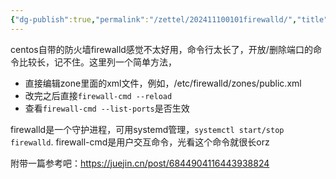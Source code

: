 ```yaml
---
{"dg-publish":true,"permalink":"/zettel/202411100101firewalld/","title":202411100101,"tags":["firewalld","防火墙","centos"],"created":"2024-11-10T01:01:40+08:00"}
---
```



centos自带的防火墙firewalld感觉不太好用，命令行太长了，开放/删除端口的命令比较长，记不住。这里列一个简单方法，

- 直接编辑zone里面的xml文件，例如，/etc/firewalld/zones/public.xml
- 改完之后直接`firewall-cmd --reload`
- 查看`firewall-cmd --list-ports`是否生效

firewalld是一个守护进程，可用systemd管理，`systemctl start/stop firewalld`.
firewall-cmd是用户交互命令，光看这个命令就很长orz

附带一篇参考吧：https://juejin.cn/post/6844904116443938824